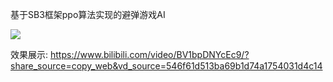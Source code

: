 基于SB3框架ppo算法实现的避弹游戏AI

![](https://github.com/lz9848/rl-avoidance/blob/master/img/demo.gif)


效果展示: https://www.bilibili.com/video/BV1bpDNYcEc9/?share_source=copy_web&vd_source=546f61d513ba69b1d74a1754031d4c14

